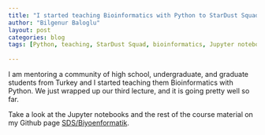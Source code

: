 ```yaml
---
title: "I started teaching Bioinformatics with Python to StarDust Squad students!"
author: "Bilgenur Baloglu"
layout: post
categories: blog
tags: [Python, teaching, StarDust Squad, bioinformatics, Jupyter notebook]
 
---
```


I am mentoring a community of high school, undergraduate, and graduate students from Turkey and I started teaching them Bioinformatics with Python. We just wrapped up our third lecture, and it is going pretty well so far. 

Take a look at the Jupyter notebooks and the rest of the course material on my Github page [SDS/Biyoenformatik](https://github.com/BBaloglu/SDS_Biyoenformatik).  
